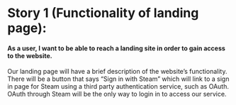 # Story 1 (Functionality of landing page):

#### As a user, I want to be able to reach a landing site in order to gain access to the website. 

Our landing page will have a brief description of the website’s functionality. There will be a button that says “Sign in with Steam” which will link to a sign in page for Steam using a third party authentication service, such as OAuth. OAuth through Steam will be the only way to login in to access our service.	
